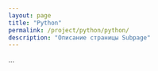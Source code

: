 ```yaml
---
layout: page
title: "Python"
permalink: /project/python/python/
description: "Описание страницы Subpage"
---
```


<body class="theme-base-08">
  ...
</body>

